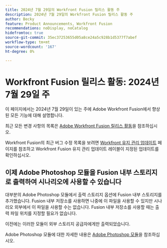 ```yaml
---
title: 2024년 7월 29일의 Workfront Fusion 릴리스 활동 주
description: 2024년 7월 29일의 Workfront Fusion 릴리스 활동 주
author: Becky
feature: Product Announcements, Workfront Fusion
recommendations: noDisplay, noCatalog
hidefromtoc: true
source-git-commit: 35ec37253655d05a8ce24a5c928b1d5377f7abef
workflow-type: tm+mt
source-wordcount: '167'
ht-degree: 0%

---
```


# Workfront Fusion 릴리스 활동: 2024년 7월 29일 주

이 페이지에서는 2024년 7월 29일이 있는 주에 Adobe Workfront Fusion에서 향상된 모든 기능에 대해 설명합니다.

최근 모든 변경 사항의 목록은 [Adobe Workfront Fusion 릴리스 활동](../../../product-announcements/product-releases/fusion-release-activity/fusion-release-activity.md)을 참조하십시오.

Workfront Fusion의 최근 버그 수정 목록을 보려면 [Workfront 유지 관리 업데이트](https://experienceleague.adobe.com/docs/workfront-known-issues/releases/current-updates.html) 페이지를 참조하고 Workfront Fusion 유지 관리 업데이트 레이블이 지정된 업데이트를 확인하십시오.

## 이제 Adobe Photoshop 모듈을 Fusion 내부 스토리지로 출력하여 시나리오에 사용할 수 있습니다

대부분의 Adobe Photoshop 모듈에서 출력 스토리지 옵션에 Fusion 내부 스토리지를 추가했습니다. Fusion 내부 저장소를 사용하면 나중에 이 파일을 사용할 수 있지만 시나리오 외부에서 이 파일을 사용할 수는 없습니다. Fusion 내부 저장소를 사용할 때는 출력 파일 위치를 지정할 필요가 없습니다.

이전에는 이러한 모듈이 외부 스토리지 공급자에게만 출력되었습니다.

Adobe Photoshop 모듈에 대한 자세한 내용은 [Adobe Photoshop 모듈](/help/quicksilver/workfront-fusion/apps-and-their-modules/adobe-photoshop-modules.md)을 참조하십시오.

